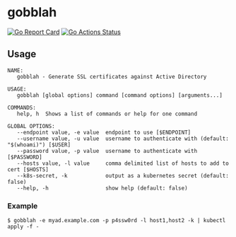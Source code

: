 # gobblah

[![Go Report Card](https://goreportcard.com/badge/github.com/tomdoherty/gobblah)](https://goreportcard.com/report/github.com/tomdoherty/gobblah)
[![Go Actions Status](https://github.com/tomdoherty/gobblah/workflows/Go/badge.svg)](https://github.com/tomdoherty/gobblah/actions)

## Usage
```shell
NAME:
   gobblah - Generate SSL certificates against Active Directory

USAGE:
   gobblah [global options] command [command options] [arguments...]

COMMANDS:
   help, h  Shows a list of commands or help for one command

GLOBAL OPTIONS:
   --endpoint value, -e value  endpoint to use [$ENDPOINT]
   --username value, -u value  username to authenticate with (default: "$(whoami)") [$USER]
   --password value, -p value  username to authenticate with [$PASSWORD]
   --hosts value, -l value     comma delimited list of hosts to add to cert [$HOSTS]
   --k8s-secret, -k            output as a kubernetes secret (default: false)
   --help, -h                  show help (default: false)
```

### Example
```shell
$ gobblah -e myad.example.com -p p4ssw0rd -l host1,host2 -k | kubectl apply -f -
```
